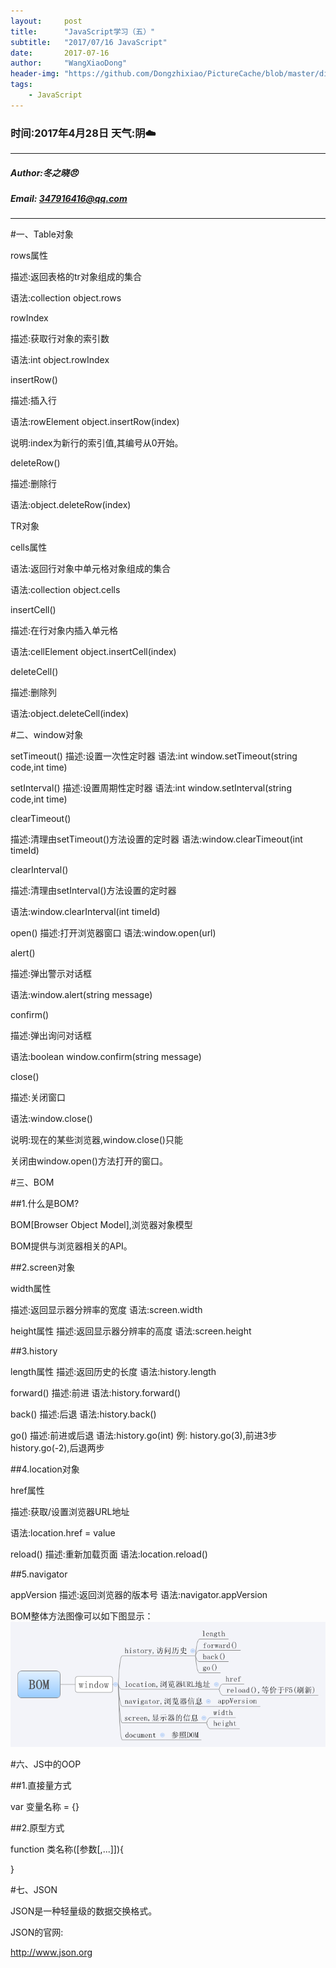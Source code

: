 ```yaml
---
layout:     post
title:      "JavaScript学习（五）"
subtitle:   "2017/07/16 JavaScript"
date:       2017-07-16
author:     "WangXiaoDong"
header-img: "https://github.com/Dongzhixiao/PictureCache/blob/master/diaryPic/20170716.jpg?raw=true"
tags:
    - JavaScript
---
```


### 时间:2017年4月28日 天气:阴:cloud:
-----
#####   Author:冬之晓:angry:
#####   Email: 347916416@qq.com
----------

#一、Table对象

rows属性

描述:返回表格的tr对象组成的集合

语法:collection object.rows

rowIndex

描述:获取行对象的索引数

语法:int object.rowIndex


insertRow()

描述:插入行

语法:rowElement object.insertRow(index)

说明:index为新行的索引值,其编号从0开始。

deleteRow()

描述:删除行

语法:object.deleteRow(index)



TR对象

cells属性

语法:返回行对象中单元格对象组成的集合

语法:collection object.cells

insertCell()

描述:在行对象内插入单元格

语法:cellElement object.insertCell(index)

deleteCell()

描述:删除列

语法:object.deleteCell(index)





#二、window对象

setTimeout()
描述:设置一次性定时器
语法:int window.setTimeout(string code,int time)

setInterval()
描述:设置周期性定时器
语法:int window.setInterval(string code,int time)

clearTimeout()

描述:清理由setTimeout()方法设置的定时器
语法:window.clearTimeout(int timeId)

clearInterval()

描述:清理由setInterval()方法设置的定时器

语法:window.clearInterval(int timeId)

open()
描述:打开浏览器窗口
语法:window.open(url)

alert()

描述:弹出警示对话框

语法:window.alert(string message)

confirm()

描述:弹出询问对话框

语法:boolean window.confirm(string message)

close()

描述:关闭窗口

语法:window.close()

说明:现在的某些浏览器,window.close()只能

关闭由window.open()方法打开的窗口。


#三、BOM

##1.什么是BOM?

BOM[Browser Object Model],浏览器对象模型

BOM提供与浏览器相关的API。

##2.screen对象

width属性

描述:返回显示器分辨率的宽度
语法:screen.width

height属性
描述:返回显示器分辨率的高度
语法:screen.height

##3.history

length属性
描述:返回历史的长度
语法:history.length

forward()
描述:前进
语法:history.forward()

back()
描述:后退
语法:history.back()

go()
描述:前进或后退
语法:history.go(int)
例:
history.go(3),前进3步
history.go(-2),后退两步

##4.location对象

href属性

描述:获取/设置浏览器URL地址

语法:location.href = value

reload()
描述:重新加载页面
语法:location.reload()

##5.navigator

appVersion
描述:返回浏览器的版本号
语法:navigator.appVersion

BOM整体方法图像可以如下图显示：
![BOM](https://github.com/Dongzhixiao/PictureCache/blob/master/diaryPic/BOM.png?raw=true "BOM整体方法图像")

#六、JS中的OOP

##1.直接量方式

var 变量名称 = {}

##2.原型方式

function 类名称([参数[,...]]){
   
}


#七、JSON

JSON是一种轻量级的数据交换格式。


JSON的官网:

http://www.json.org


